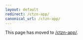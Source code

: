 ```yaml
---
layout: default
redirect: /ctzn-app/
canonical_url: /ctzn-app/
---
```


This page has moved to [/ctzn-app/](/ctzn-app/).
